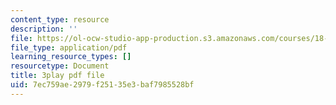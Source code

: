 ```yaml
---
content_type: resource
description: ''
file: https://ol-ocw-studio-app-production.s3.amazonaws.com/courses/18-01sc-single-variable-calculus-fall-2010/7ec759ae2979f25135e3baf7985528bf_aar099Xh5W4.pdf
file_type: application/pdf
learning_resource_types: []
resourcetype: Document
title: 3play pdf file
uid: 7ec759ae-2979-f251-35e3-baf7985528bf
---
```

